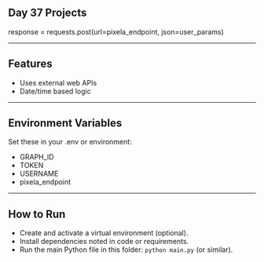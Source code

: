 ## Day 37 Projects

response = requests.post(url=pixela_endpoint, json=user_params)

---

## Features

- Uses external web APIs
- Date/time based logic

---

## Environment Variables

Set these in your .env or environment:

- GRAPH_ID
- TOKEN
- USERNAME
- pixela_endpoint

---

## How to Run

- Create and activate a virtual environment (optional).
- Install dependencies noted in code or requirements.
- Run the main Python file in this folder: `python main.py` (or similar).
